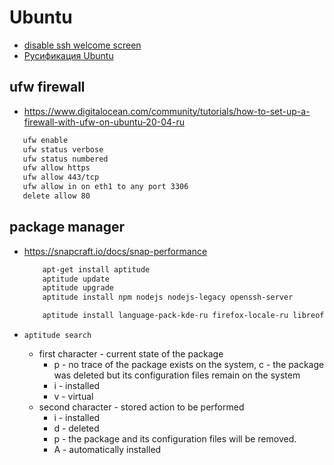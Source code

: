 # Ubuntu

 * [disable ssh welcome screen](https://linuxconfig.org/disable-dynamic-motd-and-news-on-ubuntu-20-04-focal-fossa-linux)
 * [Русификация Ubuntu](http://help.ubuntu.ru/wiki/%D1%80%D1%83%D1%81%D0%B8%D1%84%D0%B8%D0%BA%D0%B0%D1%86%D0%B8%D1%8F_ubuntu)

## ufw firewall

 * https://www.digitalocean.com/community/tutorials/how-to-set-up-a-firewall-with-ufw-on-ubuntu-20-04-ru

 ```bash
	ufw enable
	ufw status verbose
	ufw status numbered
	ufw allow https
	ufw allow 443/tcp
	ufw allow in on eth1 to any port 3306
	delete allow 80
 ```

## package manager

 * https://snapcraft.io/docs/snap-performance

	```bash
		apt-get install aptitude
		aptitude update
		aptitude upgrade
		aptitude install npm nodejs nodejs-legacy openssh-server

		aptitude install language-pack-kde-ru firefox-locale-ru libreoffice-l10n-ru libreoffice-help-ru thunderbird-locale-ru
	```

 * `aptitude search`
	* first character - current state of the package
		* p - no trace of the package exists on the system, c - the package was deleted but its configuration files remain on the system
		* i - installed
		* v - virtual
	* second character - stored action to be performed
		* i - installed
		* d - deleted
		* p - the package and its configuration files will be removed.
		* A - automatically installed